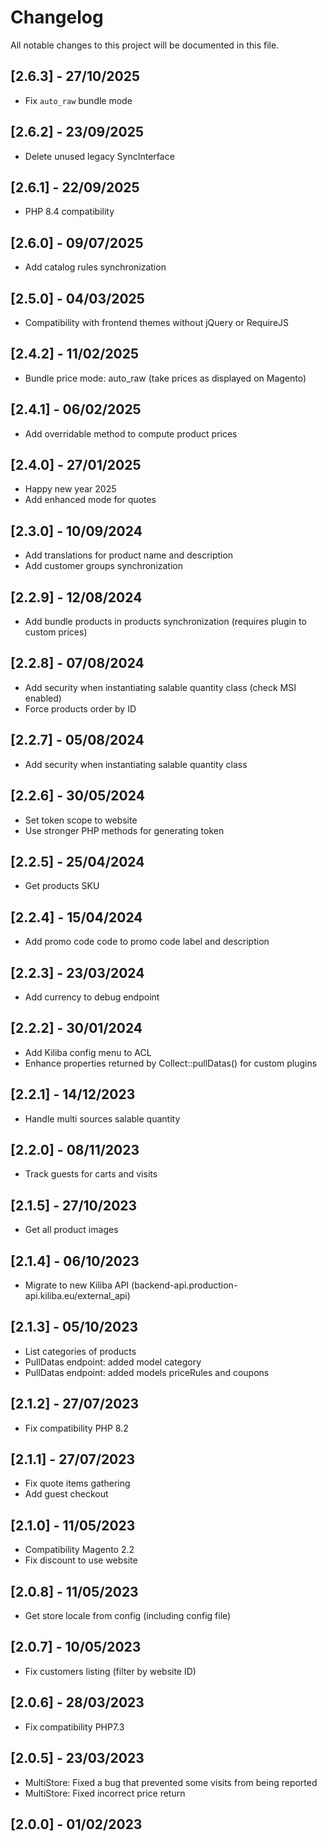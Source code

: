 # Changelog
All notable changes to this project will be documented in this file.

## [2.6.3] - 27/10/2025
- Fix `auto_raw` bundle mode
## [2.6.2] - 23/09/2025
- Delete unused legacy SyncInterface
## [2.6.1] - 22/09/2025
- PHP 8.4 compatibility
## [2.6.0] - 09/07/2025
- Add catalog rules synchronization
## [2.5.0] - 04/03/2025
- Compatibility with frontend themes without jQuery or RequireJS
## [2.4.2] - 11/02/2025
- Bundle price mode: auto_raw (take prices as displayed on Magento)
## [2.4.1] - 06/02/2025
- Add overridable method to compute product prices
## [2.4.0] - 27/01/2025
- Happy new year 2025
- Add enhanced mode for quotes
## [2.3.0] - 10/09/2024
- Add translations for product name and description
- Add customer groups synchronization
## [2.2.9] - 12/08/2024
- Add bundle products in products synchronization (requires plugin to custom prices)
## [2.2.8] - 07/08/2024
- Add security when instantiating salable quantity class (check MSI enabled)
- Force products order by ID
## [2.2.7] - 05/08/2024
- Add security when instantiating salable quantity class
## [2.2.6] - 30/05/2024
- Set token scope to website
- Use stronger PHP methods for generating token
## [2.2.5] - 25/04/2024
- Get products SKU
## [2.2.4] - 15/04/2024
- Add promo code code to promo code label and description
## [2.2.3] - 23/03/2024
- Add currency to debug endpoint
## [2.2.2] - 30/01/2024
- Add Kiliba config menu to ACL
- Enhance properties returned by Collect::pullDatas() for custom plugins
## [2.2.1] - 14/12/2023
- Handle multi sources salable quantity
## [2.2.0] - 08/11/2023
- Track guests for carts and visits
## [2.1.5] - 27/10/2023
- Get all product images
## [2.1.4] - 06/10/2023
- Migrate to new Kiliba API (backend-api.production-api.kiliba.eu/external_api)
## [2.1.3] - 05/10/2023
- List categories of products
- PullDatas endpoint: added model category
- PullDatas endpoint: added models priceRules and coupons
## [2.1.2] - 27/07/2023
- Fix compatibility PHP 8.2
## [2.1.1] - 27/07/2023
- Fix quote items gathering
- Add guest checkout
## [2.1.0] - 11/05/2023
- Compatibility Magento 2.2
- Fix discount to use website
## [2.0.8] - 11/05/2023
- Get store locale from config (including config file)
## [2.0.7] - 10/05/2023
- Fix customers listing (filter by website ID)
## [2.0.6] - 28/03/2023
- Fix compatibility PHP7.3
## [2.0.5] - 23/03/2023
- MultiStore: Fixed a bug that prevented some visits from being reported
- MultiStore: Fixed incorrect price return
## [2.0.0] - 01/02/2023
